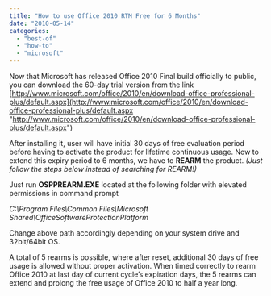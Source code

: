 ```yaml
---
title: "How to use Office 2010 RTM Free for 6 Months"
date: "2010-05-14"
categories: 
  - "best-of"
  - "how-to"
  - "microsoft"
---
```


Now that Microsoft has released Office 2010 Final build officially to public, you can download the 60-day trial version from the link [http://www.microsoft.com/office/2010/en/download-office-professional-plus/default.aspx](http://www.microsoft.com/office/2010/en/download-office-professional-plus/default.aspx "http://www.microsoft.com/office/2010/en/download-office-professional-plus/default.aspx")

After installing it, user will have initial 30 days of free evaluation period before having to activate the product for lifetime continuous usage. Now to extend this expiry period to 6 months, we have to **REARM** the product. _(Just follow the steps below instead of searching for REARM!)_

Just run **OSPPREARM.EXE** located at the following folder with elevated permissions in command prompt

_C:\\Program Files\\Common Files\\Microsoft Shared\\OfficeSoftwareProtectionPlatform_

Change above path accordingly depending on your system drive and 32bit/64bit OS.

A total of 5 rearms is possible, where after reset, additional 30 days of free usage is allowed without proper activation. When timed correctly to rearm Office 2010 at last day of current cycle’s expiration days, the 5 rearms can extend and prolong the free usage of Office 2010 to half a year long.
